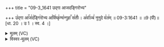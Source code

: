 +++
title = "09-3_1641 उद्गा आजदङ्गिरोभ्य"

+++
उ꣡द्गा आ꣢꣯ज꣣द꣡ङ्गि꣢रोभ्य आ꣣वि꣢ष्कृ꣣ण्व꣡न्गुहा꣢꣯ स꣣तीः꣢। अ꣣र्वा꣡ञ्चं꣢ नुनुदे व꣣ल꣢म् ॥ 09-3:1641 ॥ ॥9 (पी)॥ [धा. 20 । उ 1 । स्व. 4 ।]

<details><summary>मूलम् (VC)</summary>

उ꣡द्गा आ꣢꣯ज꣣द꣡ङ्गि꣢रोभ्य आ꣣वि꣢ष्कृ꣣ण्व꣡न्गुहा꣢꣯ स꣣तीः꣢ । अ꣣र्वा꣡ञ्चं꣢ नुनुदे व꣣ल꣢म् ॥१६४१॥
</details>

<details><summary>विस्वर-मूलम् (VC)</summary>

उद्गा आजदङ्गिरोभ्य आविष्कृण्वन्गुहा सतीः । अर्वाञ्चं नुनुदे वलम् ॥१६४१॥
</details>
